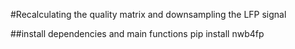 #Recalculating the quality matrix and downsampling the LFP signal

##install dependencies and main functions
pip install nwb4fp
